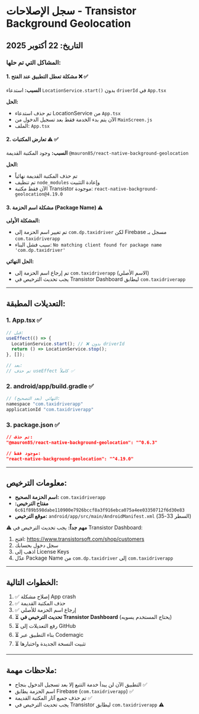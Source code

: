 # سجل الإصلاحات - Transistor Background Geolocation

## التاريخ: 22 أكتوبر 2025

### المشاكل التي تم حلها:

#### 1. مشكلة تعطل التطبيق عند الفتح ❌ ✅
**السبب:** استدعاء `LocationService.start()` بدون `driverId` في `App.tsx`

**الحل:**
- تم حذف استدعاء LocationService من `App.tsx`
- الآن يتم بدء الخدمة فقط بعد تسجيل الدخول من `MainScreen.js`
- الملف: `App.tsx`

#### 2. تعارض المكتبات ⚠️ ✅
**السبب:** وجود المكتبة القديمة `@mauron85/react-native-background-geolocation`

**الحل:**
- تم حذف المكتبة القديمة نهائياً
- تم تنظيف `node_modules` وإعادة التثبيت
- الآن فقط مكتبة Transistor موجودة: `react-native-background-geolocation@4.19.0`

#### 3. مشكلة اسم الحزمة (Package Name) ⚠️
**المشكلة الأولى:** 
- تم تغيير اسم الحزمة إلى `com.dp.taxidriver` لكن Firebase مسجل بـ `com.taxidriverapp`
- سبب فشل البناء: `No matching client found for package name 'com.dp.taxidriver'`

**الحل النهائي:**
- تم إرجاع اسم الحزمة إلى `com.taxidriverapp` (الاسم الأصلي)
- يجب تحديث الترخيص في Transistor Dashboard ليطابق `com.taxidriverapp`

---

## التعديلات المطبقة:

### 1. App.tsx ✅
```typescript
// قبل:
useEffect(() => {
  LocationService.start(); // ❌ بدون driverId
  return () => LocationService.stop();
}, []);

// بعد:
// تم حذف useEffect كاملاً ✅
```

### 2. android/app/build.gradle ✅
```gradle
// النهائي (بعد التصحيح):
namespace "com.taxidriverapp"
applicationId "com.taxidriverapp"
```

### 3. package.json ✅
```json
// تم حذف:
"@mauron85/react-native-background-geolocation": "^0.6.3"

// موجود فقط:
"react-native-background-geolocation": "^4.19.0"
```

---

## معلومات الترخيص:

- **اسم الحزمة الصحيح:** `com.taxidriverapp`
- **مفتاح الترخيص:** `6c61f89b598dabe110900e7926bccf8a3f916ebca075a4ee03350712f6d30e83`
- **موقع الترخيص:** `android/app/src/main/AndroidManifest.xml` (السطر 33-35)

⚠️ **مهم جداً:** يجب تحديث الترخيص في Transistor Dashboard:
1. افتح: https://www.transistorsoft.com/shop/customers
2. سجل دخول بحسابك
3. اذهب إلى License Keys
4. عدّل Package Name من `com.dp.taxidriver` إلى `com.taxidriverapp`

---

## الخطوات التالية:

1. ✅ إصلاح مشكلة App crash
2. ✅ حذف المكتبة القديمة
3. ✅ إرجاع اسم الحزمة للأصلي
4. ⏳ **تحديث الترخيص في Transistor Dashboard** (يحتاج المستخدم يسويه)
5. ⏳ رفع التعديلات إلى GitHub
6. ⏳ بناء التطبيق عبر Codemagic
7. ⏳ تثبيت النسخة الجديدة واختبارها

---

## ملاحظات مهمة:

- التطبيق الآن لن يبدأ خدمة التتبع إلا بعد تسجيل الدخول بنجاح ✅
- اسم الحزمة يطابق Firebase (`com.taxidriverapp`) ✅
- تم حذف جميع آثار المكتبة القديمة ✅
- يجب تحديث الترخيص في Transistor ليطابق `com.taxidriverapp` ⚠️

